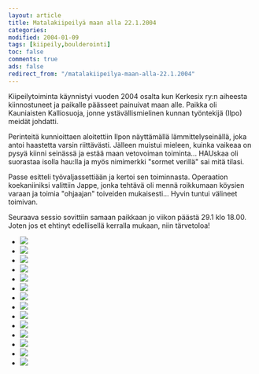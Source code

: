 ```yaml
--- 
layout: article 
title: Matalakiipeilyä maan alla 22.1.2004 
categories: 
modified: 2004-01-09 
tags: [kiipeily,boulderointi]
toc: false 
comments: true 
ads: false 
redirect_from: "/matalakiipeilya-maan-alla-22.1.2004" 
--- 
```


Kiipeilytoiminta käynnistyi vuoden 2004 osalta kun Kerkesix ry:n
aiheesta kiinnostuneet ja paikalle päässeet painuivat maan alle. Paikka
oli Kauniaisten Kalliosuoja, jonne ystävällismielinen kunnan työntekijä
(Ilpo) meidät johdatti.

Perinteitä kunnioittaen aloitettiin Ilpon näyttämällä
lämmittelyseinällä, joka antoi haastetta varsin riittävästi. Jälleen
muistui mieleen, kuinka vaikeaa on pysyä kiinni seinässä ja estää maan
vetovoiman toiminta... HAUskaa oli suorastaa isolla hau:lla ja myös
nimimerkki "sormet verillä" sai mitä tilasi.

Passe esitteli työvaljassettiään ja kertoi sen toiminnasta. Operaation
koekaniiniksi valittiin Jappe, jonka tehtävä oli mennä roikkumaan
köysien varaan ja toimia "ohjaajan" toiveiden mukaisesti... Hyvin tuntui
välineet toimivan.

Seuraava sessio sovittiin samaan paikkaan jo viikon päästä 29.1 klo
18.00. Joten jos et ehtinyt edellisellä kerralla mukaan, niin
tärvetoloa!

<div class="image-gallery">

-   [![](/Media/Default/ImageGalleries/matalakiipeilya-maan-alla-22.1.2004/Thumbnails/1.jpg)](/Media/Default/ImageGalleries/matalakiipeilya-maan-alla-22.1.2004/1.jpg)
-   [![](/Media/Default/ImageGalleries/matalakiipeilya-maan-alla-22.1.2004/Thumbnails/2.jpg)](/Media/Default/ImageGalleries/matalakiipeilya-maan-alla-22.1.2004/2.jpg)
-   [![](/Media/Default/ImageGalleries/matalakiipeilya-maan-alla-22.1.2004/Thumbnails/3.jpg)](/Media/Default/ImageGalleries/matalakiipeilya-maan-alla-22.1.2004/3.jpg)
-   [![](/Media/Default/ImageGalleries/matalakiipeilya-maan-alla-22.1.2004/Thumbnails/4.jpg)](/Media/Default/ImageGalleries/matalakiipeilya-maan-alla-22.1.2004/4.jpg)
-   [![](/Media/Default/ImageGalleries/matalakiipeilya-maan-alla-22.1.2004/Thumbnails/5.jpg)](/Media/Default/ImageGalleries/matalakiipeilya-maan-alla-22.1.2004/5.jpg)
-   [![](/Media/Default/ImageGalleries/matalakiipeilya-maan-alla-22.1.2004/Thumbnails/11.jpg)](/Media/Default/ImageGalleries/matalakiipeilya-maan-alla-22.1.2004/11.jpg)
-   [![](/Media/Default/ImageGalleries/matalakiipeilya-maan-alla-22.1.2004/Thumbnails/6.jpg)](/Media/Default/ImageGalleries/matalakiipeilya-maan-alla-22.1.2004/6.jpg)
-   [![](/Media/Default/ImageGalleries/matalakiipeilya-maan-alla-22.1.2004/Thumbnails/13.jpg)](/Media/Default/ImageGalleries/matalakiipeilya-maan-alla-22.1.2004/13.jpg)
-   [![](/Media/Default/ImageGalleries/matalakiipeilya-maan-alla-22.1.2004/Thumbnails/14.jpg)](/Media/Default/ImageGalleries/matalakiipeilya-maan-alla-22.1.2004/14.jpg)
-   [![](/Media/Default/ImageGalleries/matalakiipeilya-maan-alla-22.1.2004/Thumbnails/15.jpg)](/Media/Default/ImageGalleries/matalakiipeilya-maan-alla-22.1.2004/15.jpg)
-   [![](/Media/Default/ImageGalleries/matalakiipeilya-maan-alla-22.1.2004/Thumbnails/16.jpg)](/Media/Default/ImageGalleries/matalakiipeilya-maan-alla-22.1.2004/16.jpg)
-   [![](/Media/Default/ImageGalleries/matalakiipeilya-maan-alla-22.1.2004/Thumbnails/7.jpg)](/Media/Default/ImageGalleries/matalakiipeilya-maan-alla-22.1.2004/7.jpg)
-   [![](/Media/Default/ImageGalleries/matalakiipeilya-maan-alla-22.1.2004/Thumbnails/8.jpg)](/Media/Default/ImageGalleries/matalakiipeilya-maan-alla-22.1.2004/8.jpg)
-   [![](/Media/Default/ImageGalleries/matalakiipeilya-maan-alla-22.1.2004/Thumbnails/9.jpg)](/Media/Default/ImageGalleries/matalakiipeilya-maan-alla-22.1.2004/9.jpg)

</div>
